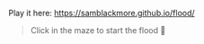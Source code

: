 Play it here: https://samblackmore.github.io/flood/

>Click in the maze to start the flood 
:shower:
